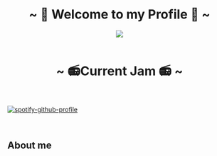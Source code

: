 <body>
<h1 align="center">~ 💖 Welcome to my Profile 💖 ~</h1>
<div align="center">
<img src="https://i.imgur.com/VU0ouHj.gif" align="center">
</div>
<br>
<h1 align="center">~ 📻Current Jam 📻 ~</h1>
<div align="left">
<br> 

[![spotify-github-profile](https://spotify-github-profile.vercel.app/api/view?uid=itzasuna&cover_image=true&theme=compact)](https://github.com/kittinan/spotify-github-profile)

</div>
<br>
<h2 align="left">About me</h2>
</body>